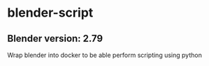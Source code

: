# blender-script

## Blender version: 2.79

Wrap blender into docker to be able perform scripting using python 
